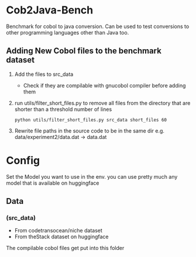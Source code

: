 # Cob2Java-Bench
Benchmark for cobol to java conversion. Can be used to test conversions to other programming languages other than Java too. 


## Adding New Cobol files to the benchmark dataset
1. Add the files to src_data
    - Check if they are compilable with gnucobol compiler before adding them
2. run utils/filter_short_files.py to remove all files from the directory that are shorter than a threshold number of lines

    ```
    python utils/filter_short_files.py src_data short_files 60
    ```
3. Rewrite file paths in the source code to be in the same dir e.g. data/experiment2/data.dat -> data.dat 

# Config
Set the Model you want to use in the env. you can use pretty much any model that is available on huggingface



## Data 
### (src_data)
- From codetransocean/niche dataset
- From theStack dataset on huggingface

The compilable cobol files get put into this folder